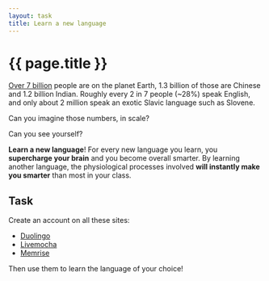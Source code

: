 ```yaml
---
layout: task
title: Learn a new language
---
```

{{ page.title }}
================

[Over 7 billion](http://www.census.gov/popclock/) people are on the planet Earth,
1.3 billion of those are Chinese and 1.2 billion Indian.
Roughly every 2 in 7 people (~28%) speak English, and only about
2 million speak an exotic Slavic language such as Slovene.

Can you imagine those numbers, in scale?

Can you see yourself?

**Learn a new language**! For every new language you learn, you 
**supercharge your brain** and you become overall smarter. By learning another language,
the physiological processes involved **will instantly make you smarter**
than most in your class.

Task
----
Create an account on all these sites:
* [Duolingo](http://www.duolingo.com/)
* [Livemocha](http://livemocha.com/)
* [Memrise](http://www.memrise.com/)

Then use them to learn the language of your choice!
